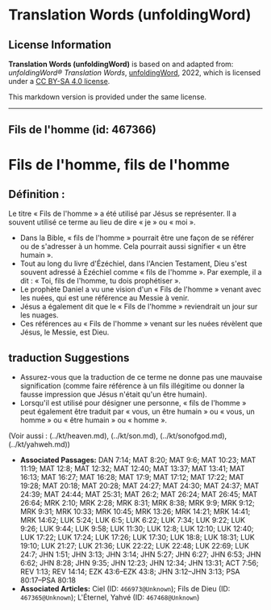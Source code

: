 # Translation Words (unfoldingWord)

## License Information

**Translation Words (unfoldingWord)** is based on and adapted from: _unfoldingWord® Translation Words_, [unfoldingWord](https://unfoldingword.org/utw), 2022, which is licensed under a [CC BY-SA 4.0 license](https://creativecommons.org/licenses/by-sa/4.0/legalcode.en).

This markdown version is provided under the same license.



--------------------------------

## Fils de l'homme (id: 467366)

Fils de l'homme, fils de l'homme
================================

Définition :
------------

Le titre « Fils de l'homme » a été utilisé par Jésus se représenter. Il a souvent utilisé ce terme au lieu de dire « je » ou « moi ».

* Dans la Bible, « fils de l'homme » pourrait être une façon de se référer ou de s'adresser à un homme. Cela pourrait aussi signifier « un être humain ».
* Tout au long du livre d'Ézéchiel, dans l'Ancien Testament, Dieu s'est souvent adressé à Ézéchiel comme « fils de l'homme ». Par exemple, il a dit : « Toi, fils de l'homme, tu dois prophétiser ».
* Le prophète Daniel a vu une vision d'un « Fils de l'homme » venant avec les nuées, qui est une référence au Messie à venir.
* Jésus a également dit que le « Fils de l'homme » reviendrait un jour sur les nuages.
* Ces références au « Fils de l'homme » venant sur les nuées révèlent que Jésus, le Messie, est Dieu.

traduction Suggestions
----------------------

* Assurez\-vous que la traduction de ce terme ne donne pas une mauvaise signification (comme faire référence à un fils illégitime ou donner la fausse impression que Jésus n'était qu'un être humain).
* Lorsqu'il est utilisé pour désigner une personne, « fils de l'homme » peut également être traduit par « vous, un être humain » ou « vous, un homme » ou « être humain » ou « homme ».

(Voir aussi : (../kt/heaven.md), (../kt/son.md), (../kt/sonofgod.md), (../kt/yahweh.md))

* **Associated Passages:** DAN 7:14; MAT 8:20; MAT 9:6; MAT 10:23; MAT 11:19; MAT 12:8; MAT 12:32; MAT 12:40; MAT 13:37; MAT 13:41; MAT 16:13; MAT 16:27; MAT 16:28; MAT 17:9; MAT 17:12; MAT 17:22; MAT 19:28; MAT 20:18; MAT 20:28; MAT 24:27; MAT 24:30; MAT 24:37; MAT 24:39; MAT 24:44; MAT 25:31; MAT 26:2; MAT 26:24; MAT 26:45; MAT 26:64; MRK 2:10; MRK 2:28; MRK 8:31; MRK 8:38; MRK 9:9; MRK 9:12; MRK 9:31; MRK 10:33; MRK 10:45; MRK 13:26; MRK 14:21; MRK 14:41; MRK 14:62; LUK 5:24; LUK 6:5; LUK 6:22; LUK 7:34; LUK 9:22; LUK 9:26; LUK 9:44; LUK 9:58; LUK 11:30; LUK 12:8; LUK 12:10; LUK 12:40; LUK 17:22; LUK 17:24; LUK 17:26; LUK 17:30; LUK 18:8; LUK 18:31; LUK 19:10; LUK 21:27; LUK 21:36; LUK 22:22; LUK 22:48; LUK 22:69; LUK 24:7; JHN 1:51; JHN 3:13; JHN 3:14; JHN 5:27; JHN 6:27; JHN 6:53; JHN 6:62; JHN 8:28; JHN 9:35; JHN 12:23; JHN 12:34; JHN 13:31; ACT 7:56; REV 1:13; REV 14:14; EZK 43:6–EZK 43:8; JHN 3:12–JHN 3:13; PSA 80:17–PSA 80:18
* **Associated Articles:** Ciel (ID: `466973@Unknown`); Fils de Dieu (ID: `467365@Unknown`); L'Éternel, Yahvé (ID: `467468@Unknown`)

